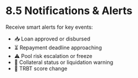 # 8.5 Notifications & Alerts

Receive smart alerts for key events:
- 📥 Loan approved or disbursed
- ⏳ Repayment deadline approaching
- ⚠️ Pool risk escalation or freeze
- 💸 Collateral status or liquidation warning
- 🧠 TRBT score change